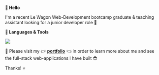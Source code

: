 **👋 Hello**

I'm a recent Le Wagon Web-Development bootcamp graduate & teaching assistant looking for a junior developer role 🚀

**🧰 Languages & Tools**

<p align="left">
  <a href="https://skillicons.dev">
    <img src="https://skillicons.dev/icons?i=js,html,css,ruby,rails,figma,heroku,bootstrap,git,github,react,tailwind" />
  </a>
</p>

💼 Please visit my 👉 **[portfolio](https://hireland95.github.io/profile)** 👈 in order to learn more about me and see the full-stack web-applications I have built 😎

Thanks! ⭐️
